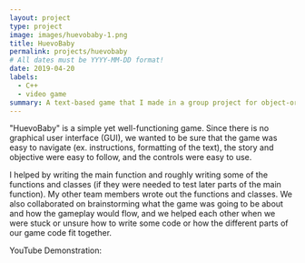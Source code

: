 ```yaml
---
layout: project
type: project
image: images/huevobaby-1.png
title: HuevoBaby
permalink: projects/huevobaby
# All dates must be YYYY-MM-DD format!
date: 2019-04-20
labels:
  - C++
  - video game
summary: A text-based game that I made in a group project for object-oriented programming class at UH Manoa. The player is tasked with naming and raising their own HuevoBaby. We also programmed save and load features into the game.
---
```


"HuevoBaby" is a simple yet well-functioning game. Since there is no graphical user interface (GUI), we wanted to be sure that the game was easy to navigate (ex. instructions, formatting of the text), the story and objective were easy to follow, and the controls were easy to use. 

I helped by writing the main function and roughly writing some of the functions and classes (if they were needed to test later parts of the main function). My other team members wrote out the functions and classes. We also collaborated on brainstorming what the game was going to be about and how the gameplay would flow, and we helped each other when we were stuck or unsure how to write some code or how the different parts of our game code fit together.

YouTube Demonstration: <a href="https://youtu.be/h5-ghsrdxdY" HuevoBaby> </a>

